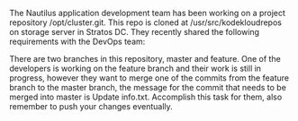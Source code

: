 The Nautilus application development team has been working on a project repository /opt/cluster.git. This repo is cloned at /usr/src/kodekloudrepos on storage server in Stratos DC. They recently shared the following requirements with the DevOps team:



There are two branches in this repository, master and feature. One of the developers is working on the feature branch and their work is still in progress, however they want to merge one of the commits from the feature branch to the master branch, the message for the commit that needs to be merged into master is Update info.txt. Accomplish this task for them, also remember to push your changes eventually.